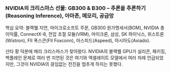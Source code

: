### NVIDIA의 크리스마스 선물: GB300 & B300 – 추론을 추론하기(Reasoning Inference), 아마존, 메모리, 공급망 ###

핵심 요약: 블랙웰 지연, 마이크로소프트 주문, GB300 원가명세서(BOM), NVIDIA 총이익률, ConnectX-8, 전압 조절 모듈(VRM), 마이크론, 삼성, SK 하이닉스, 위스트론(Wistron), FII 폭스콘(FII Foxconn), 아스피드(Aspeed), 아시아도(Axiado).

산타 황 덕분에 메리 크리스마스가 찾아왔다. NVIDIA의 블랙웰 GPU가 실리콘, 패키징, 백플레인 문제로 여러 번 지연된 것은 여기와 액셀레이트 모델에서 여러 차례 언급되었지만, 그것이 NVIDIA의 끊임없는 전진을 멈추게 하지는 못했다.
